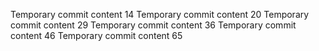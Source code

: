 Temporary commit content 14
Temporary commit content 20
Temporary commit content 29
Temporary commit content 36
Temporary commit content 46
Temporary commit content 65
